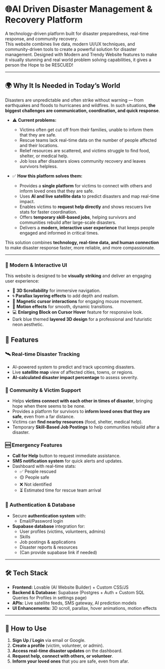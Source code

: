 # 🌐AI Driven Disaster Management & Recovery Platform

A technology-driven platform built for disaster preparedness, real-time response, and community recovery.  
This website combines live data, modern UI/UX techniques, and community-driven tools to create a powerful solution for disaster management.
Designed with Modern and Trendy Website features to make it visually stunning and real world problem solving capabilities, it gives a person the Hope to be RESCUED!

---

## 🌍 Why It Is Needed in Today’s World

Disasters are unpredictable and often strike without warning — from earthquakes and floods to hurricanes and wildfires. In such situations, **the biggest challenges are communication, coordination, and quick response**.  

- ⚠️ **Current problems:**  
  - Victims often get cut off from their families, unable to inform them that they are safe.  
  - Rescue teams lack real-time data on the number of people affected and their locations.  
  - Relief resources are scattered, and victims struggle to find food, shelter, or medical help.  
  - Job loss after disasters slows community recovery and leaves survivors helpless.  

- ✅ **How this platform solves them:**  
  - Provides a **single platform** for victims to connect with others and inform loved ones that they are safe.  
  - Uses **AI and live satellite data** to predict disasters and map real-time impact.  
  - Enables victims to **request help directly** and shows rescuers live stats for faster coordination.  
  - Offers **temporary skill-based jobs**, helping survivors and communities rebuild after large-scale disasters.  
  - Delivers a **modern, interactive user experience** that keeps people engaged and informed in critical times.  

This solution combines **technology, real-time data, and human connection** to make disaster response faster, more reliable, and more compassionate.  

---

### 🎨 Modern & Interactive UI
This website is designed to be **visually striking** and deliver an engaging user experience:  
- 🌌 **3D Scrollability** for immersive navigation.  
- 🌀 **Parallax layering effects** to add depth and realism.  
- 🎯 **Magnetic cursor interactions** for engaging mouse movement.  
- 🎥 **Motion effects** for smooth, dynamic transitions.
- 💻 **Enlarging Block on Cursor Hover** feature for responsive look.
- Dark blue themed **layered 3D design** for a professional and futuristic neon aesthetic.  

## 🚀 Features

### 🛰️ Real-time Disaster Tracking
- AI-powered system to predict and track upcoming disasters.
- Live **satellite map** view of affected cities, towns, or regions.
- **AI-calculated disaster impact percentage** to assess severity.

### 👥 Community & Victim Support
- Helps **victims connect with each other in times of disaster**, bringing hope when there seems to be none.  
- Provides a platform for survivors to **inform loved ones that they are safe**, even from a far distance.  
- Victims can **find nearby resources** (food, shelter, medical help).  
- Temporary **Skill-Based Job Postings** to help communities rebuild after a disaster.  

### 🆘 Emergency Features
- **Call for Help** button to request immediate assistance.  
- **SMS notification system** for quick alerts and updates.  
- Dashboard with real-time stats:
  - ✅ People rescued  
  - 🟡 People safe  
  - ❌ Not identified  
  - ⏳ Estimated time for rescue team arrival  

### 🔐 Authentication & Database
- Secure **authentication system** with:
  - Email/Password login 
- **Supabase database** integration for:
  - User profiles (victims, volunteers, admins)
  - Skills 
  - Job postings & applications  
  - Disaster reports & resources
  - (Can provide supabase link if needed)

---

## 🛠️ Tech Stack
- **Frontend:** Lovable (AI Website Builder) + Custom CSS/JS  
- **Backend & Database:** Supabase (Postgres + Auth + Custom SQL Queries for Profiles in settings page)  
- **APIs:** Live satellite feeds, SMS gateway, AI prediction models  
- **UI Enhancements:** 3D scroll, parallax, hover animations, motion effects  

---

## 📌 How to Use
1. **Sign Up / Login** via email or Google.  
2. **Create a profile** (victim, volunteer, or admin).  
3. **Access real-time disaster updates** on the dashboard.  
4. **Request help, connect with others, or volunteer**.  
5. **Inform your loved ones** that you are safe, even from afar.  

